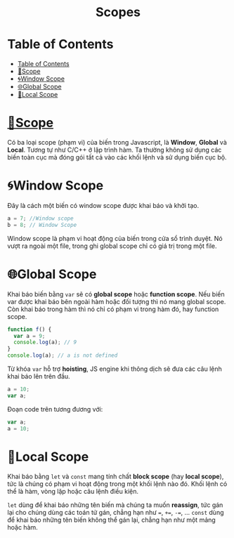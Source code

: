 <link rel='stylesheet' href='../../main.css'>

<div class="title">
    <center><h1 class="bigtitle">Scopes</h1></center>
</div>

# Table of Contents

- [Table of Contents](#table-of-contents)
- [🔭Scope](#scope)
- [🌀Window Scope](#window-scope)
- [🌐Global Scope](#global-scope)
- [🗾Local Scope](#local-scope)

# [🔭Scope](https://viblo.asia/p/tim-hieu-sau-hon-ve-scope-javascript-Qbq5QrRwKD8)

Có ba loại scope (phạm vi) của biến trong Javascript, là **Window**, **Global** và **Local**. Tương tự như C/C++ ở lập trình hàm. Ta thường không sử dụng các biến toàn cục mà đóng gói tất cả vào các khối lệnh và sử dụng biến cục bộ.

# 🌀Window Scope

Đây là cách một biến có window scope được khai báo và khởi tạo.

```js
a = 7; //Window scope
b = 8; // Window Scope
```

Window scope là phạm vi hoạt động của biến trong cửa sổ trình duyệt. Nó vượt ra ngoài một file, trong ghi global scope chỉ có giá trị trong một file.

# 🌐Global Scope

Khai báo biến bằng `var` sẽ có **global scope** hoặc **function scope**. Nếu biến var được khai báo bên ngoài hàm hoặc đối tượng thì nó mang global scope. Còn khai báo trong hàm thì nó chỉ có phạm vi trong hàm đó, hay function scope.

```js
function f() {
  var a = 9;
  console.log(a); // 9
}
console.log(a); // a is not defined
```

Từ khóa `var` hỗ trợ **hoisting**, JS engine khi thông dịch sẽ đưa các câu lệnh khai báo lên trên đầu.

```js
a = 10;
var a;
```

Đoạn code trên tương đương với:

```js
var a;
a = 10;
```

# 🗾Local Scope

Khai báo bằng `let` và `const` mang tính chất **block scope** (hay **local scope**), tức là chúng có phạm vi hoạt động trong một khối lệnh nào đó. Khối lệnh có thể là hàm, vòng lặp hoặc câu lệnh điều kiện.

`let` dùng để khai báo những tên biến mà chúng ta muốn **reassign**, tức gán lại cho chúng dùng các toán tử gán, chẳng hạn như `=`, `+=`, `-=`, ...
`const` dùng để khai báo những tên biến không thể gán lại, chẳng hạn như một mảng hoặc hàm.
